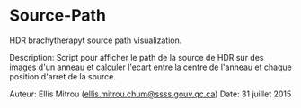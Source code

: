 # Source-Path
HDR brachytherapyt source path visualization.

Description: Script pour afficher le path de la source de HDR sur des
images d'un anneau et calculer l'ecart entre la centre de l'anneau et 
chaque position d'arret de la source.

Auteur: Ellis Mitrou (ellis.mitrou.chum@ssss.gouv.qc.ca)
Date: 31 juillet 2015


